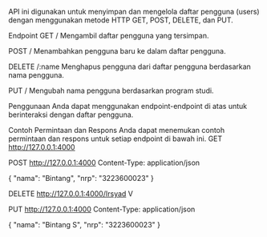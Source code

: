 API ini digunakan untuk menyimpan dan mengelola daftar pengguna (users) dengan menggunakan metode 
HTTP GET, POST, DELETE, dan PUT.

Endpoint
GET /
Mengambil daftar pengguna yang tersimpan.

POST /
Menambahkan pengguna baru ke dalam daftar pengguna.

DELETE /:name
Menghapus pengguna dari daftar pengguna berdasarkan nama pengguna.

PUT /
Mengubah nama pengguna berdasarkan program studi.

Penggunaan
Anda dapat menggunakan endpoint-endpoint di atas untuk berinteraksi dengan daftar pengguna.

Contoh Permintaan dan Respons
Anda dapat menemukan contoh permintaan dan respons untuk setiap endpoint di bawah ini. GET http://127.0.0.1:4000

POST http://127.0.0.1:4000 Content-Type: application/json

{ "nama": "Bintang", "nrp": "3223600023" }

DELETE http://127.0.0.1:4000/Irsyad V

PUT http://127.0.0.1:4000 Content-Type: application/json

{ "nama": "Bintang S", "nrp": "3223600023" }
